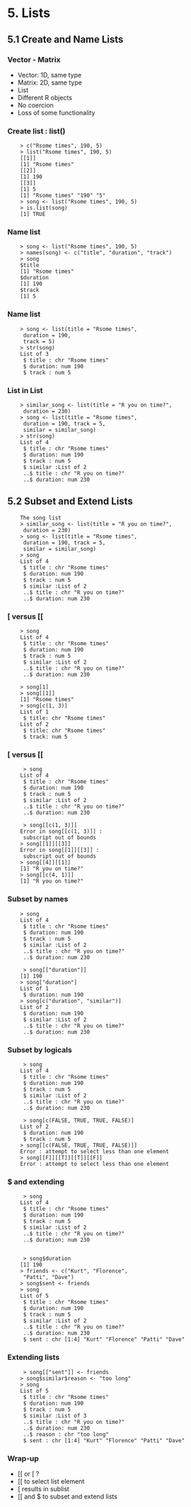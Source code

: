 # 5. Lists

## 5.1 Create and Name Lists

### Vector - Matrix
* Vector: 1D, same type
* Matrix: 2D, same type
* List
* Different R objects
* No coercion
* Loss of some functionality


### Create list : list()

        > c("Rsome times", 190, 5)
        > list("Rsome times", 190, 5)
        [[1]]
        [1] "Rsome times"
        [[2]]
        [1] 190
        [[3]]
        [1] 5
        [1] "Rsome times" "190" "5"
        > song <- list("Rsome times", 190, 5)
        > is.list(song)
        [1] TRUE

### Name list

        > song <- list("Rsome times", 190, 5)
        > names(song) <- c("title", "duration", "track")
        > song
        $title
        [1] "Rsome times"
        $duration
        [1] 190
        $track
        [1] 5


### Name list

        > song <- list(title = "Rsome times",
         duration = 190,
         track = 5)
        > str(song)
        List of 3
         $ title : chr "Rsome times"
         $ duration: num 190
         $ track : num 5
 
 
### List in List

        > similar_song <- list(title = "R you on time?",
         duration = 230)
        > song <- list(title = "Rsome times",
         duration = 190, track = 5,
         similar = similar_song)
        > str(song)
        List of 4
         $ title : chr "Rsome times"
         $ duration: num 190
         $ track : num 5
         $ similar :List of 2
         ..$ title : chr "R you on time?"
         ..$ duration: num 230


## 5.2 Subset and Extend Lists

        The song list
        > similar_song <- list(title = "R you on time?",
         duration = 230)
        > song <- list(title = "Rsome times",
         duration = 190, track = 5,
         similar = similar_song)
        > song
        List of 4
         $ title : chr "Rsome times"
         $ duration: num 190
         $ track : num 5
         $ similar :List of 2
         ..$ title : chr "R you on time?"
         ..$ duration: num 230
 
 
 ### [ versus [[

        > song
        List of 4
         $ title : chr "Rsome times"
         $ duration: num 190
         $ track : num 5
         $ similar :List of 2
         ..$ title : chr "R you on time?"
         ..$ duration: num 230

        > song[1]
        > song[[1]]
        [1] "Rsome times"
        > song[c(1, 3)]
        List of 1
         $ title: chr "Rsome times"
        List of 2
         $ title: chr "Rsome times"
         $ track: num 5
 
 
 ### [ versus [[
 
         > song
        List of 4
         $ title : chr "Rsome times"
         $ duration: num 190
         $ track : num 5
         $ similar :List of 2
         ..$ title : chr "R you on time?"
         ..$ duration: num 230

         > song[[c(1, 3)]]
        Error in song[[c(1, 3)]] :
         subscript out of bounds
        > song[[1]][[3]]
        Error in song[[1]][[3]] :
         subscript out of bounds
        > song[[4]][[1]]
        [1] "R you on time?"
        > song[[c(4, 1)]]
        [1] "R you on time?"

### Subset by names

        > song
        List of 4
         $ title : chr "Rsome times"
         $ duration: num 190
         $ track : num 5
         $ similar :List of 2
         ..$ title : chr "R you on time?"
         ..$ duration: num 230

         > song[["duration"]]
        [1] 190
        > song["duration"]
        List of 1
         $ duration: num 190
        > song[c("duration", "similar")]
        List of 2
         $ duration: num 190
         $ similar :List of 2
         ..$ title : chr "R you on time?"
         ..$ duration: num 230
 
 ### Subset by logicals
 
         > song
        List of 4
         $ title : chr "Rsome times"
         $ duration: num 190
         $ track : num 5
         $ similar :List of 2
         ..$ title : chr "R you on time?"
         ..$ duration: num 230

         > song[c(FALSE, TRUE, TRUE, FALSE)]
        List of 2
         $ duration: num 190
         $ track : num 5
        > song[[c(FALSE, TRUE, TRUE, FALSE)]]
        Error : attempt to select less than one element
        > song[[F]][[T]][[T]][[F]]
        Error : attempt to select less than one element


### $ and extending

         > song
        List of 4
         $ title : chr "Rsome times"
         $ duration: num 190
         $ track : num 5
         $ similar :List of 2
         ..$ title : chr "R you on time?"
         ..$ duration: num 230


         > song$duration
        [1] 190
        > friends <- c("Kurt", "Florence",
         "Patti", "Dave")
        > song$sent <- friends
        > song
        List of 5
         $ title : chr "Rsome times"
         $ duration: num 190
         $ track : num 5
         $ similar :List of 2
         ..$ title : chr "R you on time?"
         ..$ duration: num 230
         $ sent : chr [1:4] "Kurt" "Florence" "Patti" "Dave"
 
 
### Extending lists
 
         > song[["sent"]] <- friends
        > song$similar$reason <- "too long"
        > song
        List of 5
         $ title : chr "Rsome times"
         $ duration: num 190
         $ track : num 5
         $ similar :List of 3
         ..$ title : chr "R you on time?"
         ..$ duration: num 230
         ..$ reason : chr "too long"
         $ sent : chr [1:4] "Kurt" "Florence" "Patti" "Dave"
 
 
### Wrap-up
* [[ or [ ?
* [[ to select list element
* [ results in sublist
* [[ and $ to subset and extend lists

 
